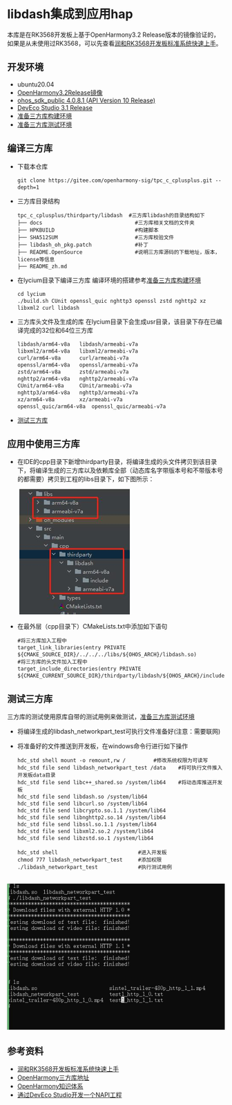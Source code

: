 # libdash集成到应用hap
本库是在RK3568开发板上基于OpenHarmony3.2 Release版本的镜像验证的，如果是从未使用过RK3568，可以先查看[润和RK3568开发板标准系统快速上手](https://gitee.com/openharmony-sig/knowledge_demo_temp/tree/master/docs/rk3568_helloworld)。
## 开发环境
- ubuntu20.04
- [OpenHarmony3.2Release镜像](https://gitee.com/link?target=https%3A%2F%2Frepo.huaweicloud.com%2Fopenharmony%2Fos%2F3.2-Release%2Fdayu200_standard_arm32.tar.gz)
- [ohos_sdk_public 4.0.8.1 (API Version 10 Release)](http://download.ci.openharmony.cn/version/Master_Version/OpenHarmony_4.0.8.1/20230608_091016/version-Master_Version-OpenHarmony_4.0.8.1-20230608_091016-ohos-sdk-full.tar.gz)
- [DevEco Studio 3.1 Release](https://contentcenter-vali-drcn.dbankcdn.cn/pvt_2/DeveloperAlliance_package_901_9/81/v3/tgRUB84wR72nTfE8Ir_xMw/devecostudio-windows-3.1.0.501.zip?HW-CC-KV=V1&HW-CC-Date=20230621T074329Z&HW-CC-Expire=315360000&HW-CC-Sign=22F6787DF6093ECB4D4E08F9379B114280E1F65DA710599E48EA38CB24F3DBF2)
- [准备三方库构建环境](../../../lycium/README.md#1编译环境准备)
- [准备三方库测试环境](../../../lycium/README.md#3ci环境准备)
## 编译三方库
- 下载本仓库
  ```
  git clone https://gitee.com/openharmony-sig/tpc_c_cplusplus.git --depth=1
  ```
  
- 三方库目录结构
  ```
  tpc_c_cplusplus/thirdparty/libdash  #三方库libdash的目录结构如下
  ├── docs                              #三方库相关文档的文件夹
  ├── HPKBUILD                          #构建脚本
  ├── SHA512SUM                         #三方库校验文件
  ├── libdash_oh_pkg.patch              #补丁
  ├── README.OpenSource                 #说明三方库源码的下载地址，版本，license等信息
  ├── README_zh.md   
  ```
  
- 在lycium目录下编译三方库
  编译环境的搭建参考[准备三方库构建环境](../../../lycium/README.md#1编译环境准备)
  ```
  cd lycium
  ./build.sh CUnit openssl_quic nghttp3 openssl zstd nghttp2 xz libxml2 curl libdash
  ```
  
- 三方库头文件及生成的库
  在lycium目录下会生成usr目录，该目录下存在已编译完成的32位和64位三方库
  ```
  libdash/arm64-v8a   libdash/armeabi-v7a
  libxml2/arm64-v8a   libxml2/armeabi-v7a
  curl/arm64-v8a      curl/armeabi-v7a
  openssl/arm64-v8a   openssl/armeabi-v7a
  zstd/arm64-v8a      zstd/armeabi-v7a
  nghttp2/arm64-v8a   nghttp2/armeabi-v7a
  CUnit/arm64-v8a     CUnit/armeabi-v7a
  nghttp3/arm64-v8a   nghttp3/armeabi-v7a
  xz/arm64-v8a        xz/armeabi-v7a
  openssl_quic/arm64-v8a  openssl_quic/armeabi-v7a
  ```

- [测试三方库](#测试三方库)

## 应用中使用三方库

- 在IDE的cpp目录下新增thirdparty目录，将编译生成的头文件拷贝到该目录下，将编译生成的三方库以及依赖库全部（动态库名字带版本号和不带版本号的都需要）拷贝到工程的libs目录下，如下图所示：

  &nbsp;![thirdparty_install_dir](pic/libdash_install_dir_1.jpg)

- 在最外层（cpp目录下）CMakeLists.txt中添加如下语句
  ```
  #将三方库加入工程中
  target_link_libraries(entry PRIVATE ${CMAKE_SOURCE_DIR}/../../../libs/${OHOS_ARCH}/libdash.so)
  #将三方库的头文件加入工程中
  target_include_directories(entry PRIVATE ${CMAKE_CURRENT_SOURCE_DIR}/thirdparty/libdash/${OHOS_ARCH}/include)
  ```
## 测试三方库
三方库的测试使用原库自带的测试用例来做测试，[准备三方库测试环境](../../../lycium/README.md#3ci环境准备)

- 将编译生成的libdash_networkpart_test可执行文件准备好(注意：需要联网)

- 将准备好的文件推送到开发板，在windows命令行进行如下操作

  ```
  hdc_std shell mount -o remount,rw /         #修改系统权限为可读写
  hdc_std file send libdash_networkpart_test /data    #将可执行文件推入开发板data目录
  hdc_std file send libc++_shared.so /system/lib64    #将动态库推送开发板
  hdc_std file send libdash.so /system/lib64
  hdc_std file send libcurl.so /system/lib64
  hdc_std file send libcrypto.so.1.1 /system/lib64
  hdc_std file send libnghttp2.so.14 /system/lib64
  hdc_std file send libssl.so.1.1 /system/lib64
  hdc_std file send libxml2.so.2 /system/lib64
  hdc_std file send libzstd.so.1 /system/lib64
  
  hdc_std shell                          #进入开发板
  chmod 777 libdash_networkpart_test     #添加权限
  ./libdash_networkpart_test             #执行测试用例
  ```

&nbsp;![libdash_test](pic/libdash_test.jpg)

## 参考资料
- [润和RK3568开发板标准系统快速上手](https://gitee.com/openharmony-sig/knowledge_demo_temp/tree/master/docs/rk3568_helloworld)
- [OpenHarmony三方库地址](https://gitee.com/openharmony-tpc)
- [OpenHarmony知识体系](https://gitee.com/openharmony-sig/knowledge)
- [通过DevEco Studio开发一个NAPI工程](https://gitee.com/openharmony-sig/knowledge_demo_temp/blob/master/docs/napi_study/docs/hello_napi.md)
